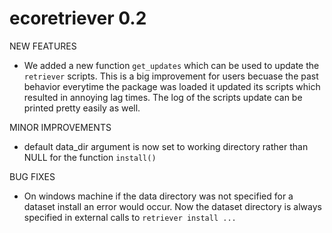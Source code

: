 ecoretriever 0.2
================

NEW FEATURES
* We added a new function `get_updates` which can be used to update the `retriever` scripts. This is a big improvement for users becuase the past behavior everytime the package was loaded it updated its scripts which resulted in annoying lag times. The log of the scripts update can be printed pretty easily as well. 

MINOR IMPROVEMENTS

* default data_dir argument is now set to working directory rather than NULL for the function `install()`

BUG FIXES

* On windows machine if the data directory was not specified for a dataset install an error would occur. Now the dataset directory is always specified in external calls to `retriever install ...`

